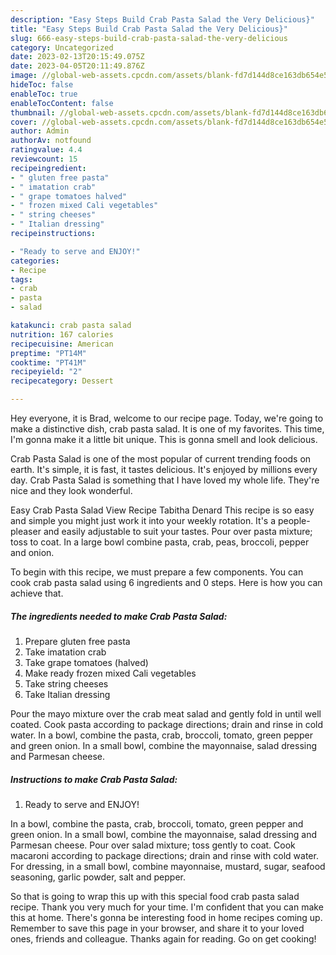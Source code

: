 ```yaml
---
description: "Easy Steps Build Crab Pasta Salad the Very Delicious}"
title: "Easy Steps Build Crab Pasta Salad the Very Delicious}"
slug: 666-easy-steps-build-crab-pasta-salad-the-very-delicious
category: Uncategorized
date: 2023-02-13T20:15:49.075Z
date: 2023-04-05T20:11:49.876Z
image: //global-web-assets.cpcdn.com/assets/blank-fd7d144d8ce163db654e5a02c40b08a2775adb7897d16e4062681dc7e1b2800f.png
hideToc: false
enableToc: true
enableTocContent: false
thumbnail: //global-web-assets.cpcdn.com/assets/blank-fd7d144d8ce163db654e5a02c40b08a2775adb7897d16e4062681dc7e1b2800f.png
cover: //global-web-assets.cpcdn.com/assets/blank-fd7d144d8ce163db654e5a02c40b08a2775adb7897d16e4062681dc7e1b2800f.png
author: Admin
authorAv: notfound
ratingvalue: 4.4
reviewcount: 15
recipeingredient:
- " gluten free pasta"
- " imatation crab"
- " grape tomatoes halved"
- " frozen mixed Cali vegetables"
- " string cheeses"
- " Italian dressing"
recipeinstructions:

- "Ready to serve and ENJOY!"
categories:
- Recipe
tags:
- crab
- pasta
- salad

katakunci: crab pasta salad 
nutrition: 167 calories
recipecuisine: American
preptime: "PT14M"
cooktime: "PT41M"
recipeyield: "2"
recipecategory: Dessert

---
```



Hey everyone, it is Brad, welcome to our recipe page. Today, we're going to make a distinctive dish, crab pasta salad. It is one of my favorites. This time, I'm gonna make it a little bit unique. This is gonna smell and look delicious.

Crab Pasta Salad is one of the most popular of current trending foods on earth. It's simple, it is fast, it tastes delicious. It's enjoyed by millions every day. Crab Pasta Salad is something that I have loved my whole life. They're nice and they look wonderful.

Easy Crab Pasta Salad View Recipe Tabitha Denard This recipe is so easy and simple you might just work it into your weekly rotation. It&#39;s a people-pleaser and easily adjustable to suit your tastes. Pour over pasta mixture; toss to coat. In a large bowl combine pasta, crab, peas, broccoli, pepper and onion.


To begin with this recipe, we must prepare a few components. You can cook crab pasta salad using 6 ingredients and 0 steps. Here is how you can achieve that.

<!--inarticleads1-->

##### The ingredients needed to make Crab Pasta Salad:

1. Prepare  gluten free pasta
1. Take  imatation crab
1. Take  grape tomatoes (halved)
1. Make ready  frozen mixed Cali vegetables
1. Take  string cheeses
1. Take  Italian dressing


Pour the mayo mixture over the crab meat salad and gently fold in until well coated. Cook pasta according to package directions; drain and rinse in cold water. In a bowl, combine the pasta, crab, broccoli, tomato, green pepper and green onion. In a small bowl, combine the mayonnaise, salad dressing and Parmesan cheese. 

<!--inarticleads2-->

##### Instructions to make Crab Pasta Salad:


1. Ready to serve and ENJOY!

In a bowl, combine the pasta, crab, broccoli, tomato, green pepper and green onion. In a small bowl, combine the mayonnaise, salad dressing and Parmesan cheese. Pour over salad mixture; toss gently to coat. Cook macaroni according to package directions; drain and rinse with cold water. For dressing, in a small bowl, combine mayonnaise, mustard, sugar, seafood seasoning, garlic powder, salt and pepper. 

So that is going to wrap this up with this special food crab pasta salad recipe. Thank you very much for your time. I'm confident that you can make this at home. There's gonna be interesting food in home recipes coming up. Remember to save this page in your browser, and share it to your loved ones, friends and colleague. Thanks again for reading. Go on get cooking!
